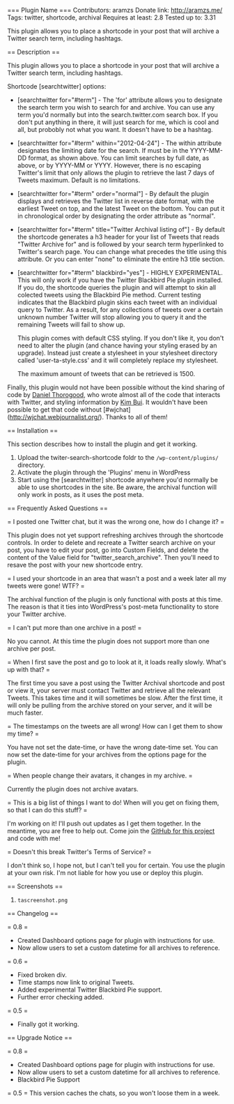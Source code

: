 === Plugin Name ===
Contributors: aramzs
Donate link: http://aramzs.me/
Tags: twitter, shortcode, archival
Requires at least: 2.8
Tested up to: 3.31

This plugin allows you to place a shortcode in your post that will archive a Twitter search term, including hashtags. 

== Description ==

This plugin allows you to place a shortcode in your post that will archive a Twitter search term, including hashtags. 

Shortcode [searchtwitter] options:

*   [searchtwitter for="#term"] - The 'for' attribute allows you to designate the search term you wish to search for and archive. You can use any term you'd normally but into the search.twitter.com search box. If you don't put anything in there, it will just search for me, which is cool and all, but probobly not what you want. It doesn't have to be a hashtag.
*   [searchtwitter for="#term" within="2012-04-24"] - The within attribute designates the limiting date for the search. If must be in the YYYY-MM-DD format, as shown above. You can limit searches by full date, as above, or by YYYY-MM or YYYY. However, there is no escaping Twitter's limit that only allows the plugin to retrieve the last 7 days of Tweets maximum. Default is no limitations. 
*   [searchtwitter for="#term" order="normal"] - By default the plugin displays and retrieves the Twitter list in reverse date format, with the earliest Tweet on top, and the latest Tweet on the bottom. You can put it in chronological order by designating the order attribute as "normal".
*   [searchtwitter for="#term" title="Twitter Archival listing of"] - By default the shortcode generates a h3 header for your list of Tweets that reads "Twitter Archive for" and is followed by your search term hyperlinked to Twitter's search page. You can change what precedes the title using this attribute. Or you can enter "none" to eliminate the entire h3 title section. 
*   [searchtwitter for="#term" blackbird="yes"] - HIGHLY EXPERIMENTAL. This will only work if you have the Twitter Blackbird Pie plugin installed. If you do, the shortcode queries the plugin and will attempt to skin all colected tweets using the Blackbird Pie method. Current testing indicates that the Blackbird plugin skins each tweet with an individual query to Twitter. As a result, for any collections of tweets over a certain unknown number Twitter will stop allowing you to query it and the remaining Tweets will fail to show up. 

    This plugin comes with default CSS styling. If you don't like it, you don't need to alter the plugin (and chance having your styling erased by an upgrade). Instead just create a stylesheet in your stylesheet directory called 'user-ta-style.css' and it will completely replace my stylesheet. 

    The maximum amount of tweets that can be retrieved is 1500.
	
Finally, this plugin would not have been possible without the kind sharing of code by [Daniel Thorogood](http://twitter.com/SLODeveloper), who wrote almost all of the code that interacts with Twitter, and styling information by [Kim Bui](http://twitter.com/kimbui). It wouldn't have been possible to get that code without [#wjchat] (http://wjchat.webjournalist.org/). Thanks to all of them! 

== Installation ==

This section describes how to install the plugin and get it working.

1. Upload the twiter-search-shortcode foldr to the `/wp-content/plugins/` directory.
1. Activate the plugin through the 'Plugins' menu in WordPress
1. Start using the [searchtwitter] shortcode anywhere you'd normally be able to use shortcodes in the site. Be aware, the archival function will only work in posts, as it uses the post meta. 

== Frequently Asked Questions ==

= I posted one Twitter chat, but it was the wrong one, how do I change it? =

This plugin does not yet support refreshing archives through the shortcode controls. In order to delete and recreate a Twitter search archive on your post, you have to edit your post, go into Custom Fields, and delete the content of the Value field for "twitter_search_archive". Then you'll need to resave the post with your new shortcode entry. 

= I used your shortcode in an area that wasn't a post and a week later all my tweets were gone! WTF? =

The archival function of the plugin is only functional with posts at this time. The reason is that it ties into WordPress's post-meta functionality to store your Twitter archive. 

= I can't put more than one archive in a post! =

No you cannot. At this time the plugin does not support more than one archive per post.

= When I first save the post and go to look at it, it loads really slowly. What's up with that? =

The first time you save a post using the Twitter Archival shortcode and post or view it, your server must contact Twitter and retrieve all the relevant Tweets. This takes time and it will sometimes be slow. After the first time, it will only be pulling from the archive stored on your server, and it will be much faster. 

= The timestamps on the tweets are all wrong! How can I get them to show my time? =

You have not set the date-time, or have the wrong date-time set. You can now set the date-time for your archives from the options page for the plugin.  

= When people change their avatars, it changes in my archive. =

Currently the plugin does not archive avatars. 

= This is a big list of things I want to do! When will you get on fixing them, so that I can do this stuff? =

I'm working on it! I'll push out updates as I get them together. In the meantime, you are free to help out. Come join the [GitHub for this project](https://github.com/AramZS/twitter-search-shortcode) and code with me!

= Doesn't this break Twitter's Terms of Service? =

I don't think so, I hope not, but I can't tell you for certain. You use the plugin at your own risk. I'm not liable for how you use or deploy this plugin.

== Screenshots ==

1. `tascreenshot.png`

== Changelog ==

= 0.8 =
* Created Dashboard options page for plugin with instructions for use. 
* Now allow users to set a custom datetime for all archives to reference. 

= 0.6 =
* Fixed broken div.
* Time stamps now link to original Tweets.
* Added experimental Twitter Blackbird Pie support. 
* Further error checking added. 

= 0.5 =
* Finally got it working. 

== Upgrade Notice ==

= 0.8 =
* Created Dashboard options page for plugin with instructions for use. 
* Now allow users to set a custom datetime for all archives to reference. 
* Blackbird Pie Support

= 0.5 =
This version caches the chats, so you won't loose them in a week. 
